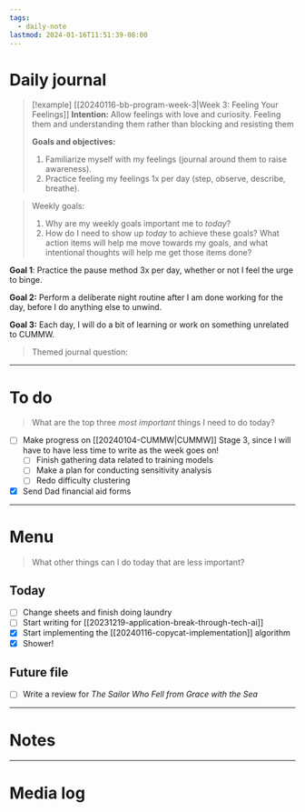 ```yaml
---
tags:
  - daily-note
lastmod: 2024-01-16T11:51:39-08:00
---
```

# Daily journal

>[!example] [[20240116-bb-program-week-3|Week 3: Feeling Your Feelings]]
>**Intention:** Allow feelings with love and curiosity. Feeling them and understanding them rather than blocking and resisting them
>
>**Goals and objectives:**
>1. Familiarize myself with my feelings (journal around them to raise awareness).
>2. Practice feeling my feelings 1x per day (step, observe, describe, breathe).

> Weekly goals:
> 1. Why are my weekly goals important me to *today*?
> 2. How do I need to show up *today* to achieve these goals? What action items will help me move towards my goals, and what intentional thoughts will help me get those items done?

**Goal 1**: Practice the pause method 3x per day, whether or not I feel the urge to binge.

**Goal 2:** Perform a deliberate night routine after I am done working for the day, before I do anything else to unwind.

**Goal 3:** Each day, I will do a bit of learning or work on something unrelated to CUMMW.

> Themed journal question: 



---
# To do

> What are the top three *most important* things I need to do today?

- [ ] Make progress on [[20240104-CUMMW|CUMMW]] Stage 3, since I will have to have less time to write as the week goes on!
	- [ ] Finish gathering data related to training models
	- [ ] Make a plan for conducting sensitivity analysis
	- [ ] Redo difficulty clustering
- [x] Send Dad financial aid forms

----
# Menu

> What other things can I do today that are less important?
## Today

- [ ] Change sheets and finish doing laundry
- [ ] Start writing for [[20231219-application-break-through-tech-ai]]
- [x] Start implementing the [[20240116-copycat-implementation]] algorithm
- [x] Shower!

## Future file

- [ ] Write a review for *The Sailor Who Fell from Grace with the Sea*

---
# Notes

---
# Media log
